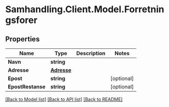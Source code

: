# Samhandling.Client.Model.Forretningsforer

## Properties

Name | Type | Description | Notes
------------ | ------------- | ------------- | -------------
**Navn** | **string** |  | 
**Adresse** | [**Adresse**](Adresse.md) |  | 
**Epost** | **string** |  | [optional] 
**EpostRestanse** | **string** |  | [optional] 

[[Back to Model list]](../../README.md#documentation-for-models) [[Back to API list]](../../README.md#documentation-for-api-endpoints) [[Back to README]](../../README.md)


